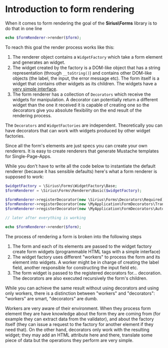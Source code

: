 # Introduction to form rendering

When it comes to form rendering the goal of the **Sirius\Forms** library is to do that in one line

```php
echo $formRenderer->render($form);
```

To reach this goal the render process works like this:

1. The renderer object contains a `WidgetFactory` which take a form element and generates an widget. 
2. The widget created by the factory is a DOM-like object that has a string representation (through `__toString()`) and contains other DOM-like objects (the label, the input, the error message etc). The form itself is a widget that contains other widgets as its children. The widgets have a [very simple interface](../10_API/Widget.md).
3. The form renderer has a collection of `Decorators` which receive the widgets for manipulation. A decorator can potentially return a different widget than the one it received it is capable of creating one so the decorators give you absolute flexibility on the end result of the rendering process.

The `Decorators` and `WidgetFactories` are independent. Theoretically you can have decorators that can work with widgets produced by other widget factories.

Since all the form's elements are just specs you can create your own renderers. It is easy to create renderers that generate Mustache templates for Single-Page-Apps.

While you don't have to write all the code below to instantiate the default renderer (because it has sensible defaults) here's what a form renderer is supposed to work:

```php
$widgetFactory = \Sirius\Forms\WidgetFactory\Base;
$formRenderer = \Sirius\Forms\Renderer\Basic($widgetFactory);

$formRenderer->registerDecorator(new \Sirius\Forms\Decorators\Required); // this is done by default
$formRenderer->registerDecorator(new \MyApplication\FormDecorators\Translate($translator));
$formRenderer->registerDecorator(new \MyApplication\FormDecorators\Autocomplete);

// later after everything is working

echo $formRenderer->render($form);
```

The process of rendering a form is broken into the following steps
1. The form and each of its elements are passed to the widget factory create form widgets (programmable HTML tags with a simple interface)
2. The widget factory uses different "workers" to process the form and its element into widgets. A worker might be in charge of creating the label field, another responsible for constructing the input field etc.
3. The form widget is passed to the registered decorators for... decoration. The decorators are also executed recursively the form's children.

While you can achieve the same result without using decorators and using only workers, there is a distinction between "workers" and "decorators": "workers" are smart, "decorators" are dumb. 

Workers are very aware of their environment. When they process form element they are have knowledge about the form they are coming from (for example they can extract data from the validator), and about the factory itself (they can issue a request to the factory for another element if they need that). On the other hand, decorators only work with the resulting widget; they may add an HTML attribute here and there, translate some piece of data but the operations they perform are very simple.